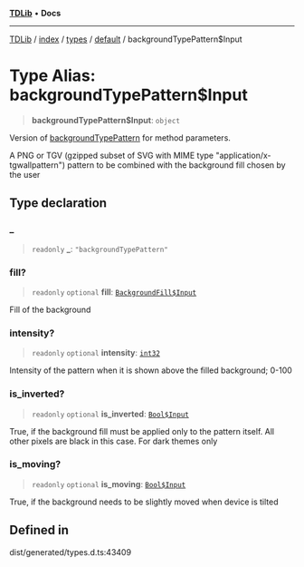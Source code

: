 [**TDLib**](../../../../../../README.md) • **Docs**

***

[TDLib](../../../../../../modules.md) / [index](../../../../../README.md) / [types](../../../README.md) / [default](../README.md) / backgroundTypePattern$Input

# Type Alias: backgroundTypePattern$Input

> **backgroundTypePattern$Input**: `object`

Version of [backgroundTypePattern](backgroundTypePattern.md) for method parameters.

A PNG or TGV (gzipped subset of SVG with MIME type "application/x-tgwallpattern") pattern to be combined with the background fill chosen by the user

## Type declaration

### \_

> `readonly` **\_**: `"backgroundTypePattern"`

### fill?

> `readonly` `optional` **fill**: [`BackgroundFill$Input`](BackgroundFill$Input.md)

Fill of the background

### intensity?

> `readonly` `optional` **intensity**: [`int32`](int32-1.md)

Intensity of the pattern when it is shown above the filled background; 0-100

### is\_inverted?

> `readonly` `optional` **is\_inverted**: [`Bool$Input`](Bool$Input.md)

True, if the background fill must be applied only to the pattern itself. All other pixels are black in this case. For dark themes only

### is\_moving?

> `readonly` `optional` **is\_moving**: [`Bool$Input`](Bool$Input.md)

True, if the background needs to be slightly moved when device is tilted

## Defined in

dist/generated/types.d.ts:43409

